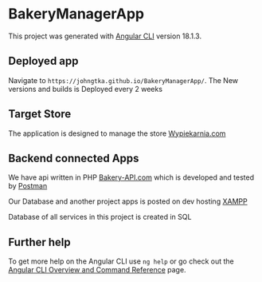 # BakeryManagerApp

This project was generated with [Angular CLI](https://github.com/angular/angular-cli) version 18.1.3.

## Deployed app

Navigate to `https://johngtka.github.io/BakeryManagerApp/`. The New versions and builds is Deployed every 2 weeks

## Target Store

The application is designed to manage the store [Wypiekarnia.com](https://localhost/Wypiekarnia)

## Backend connected Apps

We have api written in PHP [Bakery-API.com](https://github.com/Johngtka/bakery_api) which is developed and tested by [Postman](https://www.postman.com/)

Our Database and another project apps is posted on dev hosting [XAMPP](https://www.apachefriends.org/pl/index.html)

Database of all services in this project is created in SQL

## Further help

To get more help on the Angular CLI use `ng help` or go check out the [Angular CLI Overview and Command Reference](https://angular.io/cli) page.
